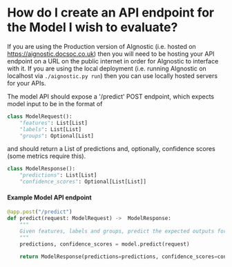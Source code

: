 # How do I create an API endpoint for the Model I wish to evaluate?

If you are using the Production version of AIgnostic (i.e. hosted on https://aignostic.docsoc.co.uk) then you will need to be hosting your API endpoint on a URL on the public internet in order for AIgnostic to interface with it. If you are using the local deployment (i.e. running AIgnostic on localhost via ```./aignostic.py run```) then you can use locally hosted servers for your APIs.

The model API should expose a '/predict' POST endpoint, which expects model input to be in the format of

```python
class ModelRequest():
    "features": List[List]
    "labels": List[List]
    "groups": Optional[List]
```

and should return a List of predictions and, optionally, confidence scores (some metrics require this).

```python
class ModelResponse():
    "predictions": List[List]
    "confidence_scores": Optional[List[List]]
```


#### Example Model API endpoint

```python
@app.post("/predict")
def predict(request: ModelRequest) ->  ModelResponse:
    """
    Given features, labels and groups, predict the expected outputs for the model
    """
    predictions, confidence_scores = model.predict(request)
    
    return ModelResponse(predictions=predictions, confidence_scores=confidence_scores)
```
